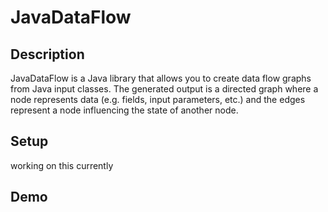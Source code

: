 # JavaDataFlow

## Description

JavaDataFlow is a Java library that allows you to create data flow graphs from Java input classes. The generated output is a directed graph where a node represents data (e.g. fields, input parameters, etc.) and the edges represent a node influencing the state of another node.

## Setup

working on this currently

## Demo

